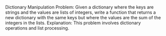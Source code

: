 Dictionary Manipulation Problem: Given a dictionary where the keys are strings and the values are lists of integers, write a function that returns a new dictionary with the same keys but where the values are the sum of the integers in the lists. Explanation: This problem involves dictionary operations and list processing.
